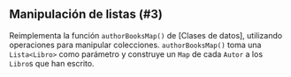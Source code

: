 ## Manipulación de listas (#3)

Reimplementa la función `authorBooksMap()` de [Clases de datos], utilizando operaciones para manipular colecciones. `authorBooksMap()` toma una `Lista<Libro>` como parámetro y construye un `Map` de cada `Autor` a los `Libro`s que han escrito.